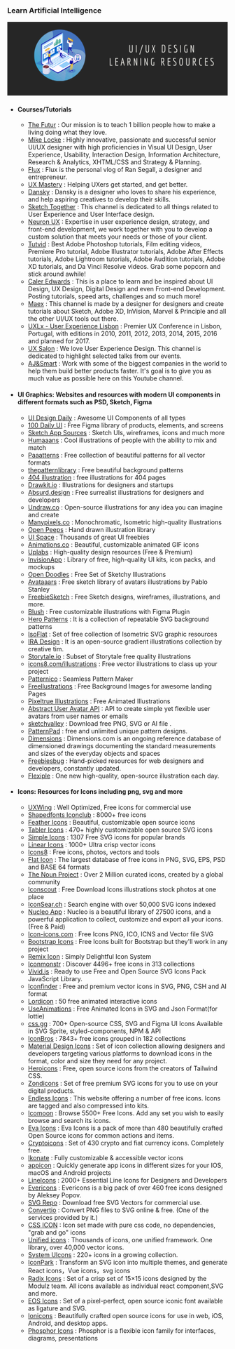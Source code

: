 ### Learn Artificial Intelligence

<div style="text-align:center">
    <img src="../assets/ui-ux.png" />
</div>

- #### Courses/Tutorials
  - [The Futur](https://www.youtube.com/user/TheSkoolRocks/videos) : Our mission is to teach 1 billion people how to make a living doing what they love.
  - [Mike Locke](https://www.youtube.com/user/mlwebco/videos) : Highly innovative, passionate and successful senior UI/UX designer with high proficiencies in Visual UI Design, User Experience, Usability, Interaction Design, Information Architecture, Research & Analytics, XHTML/CSS and Strategy & Planning.
  - [Flux](https://www.youtube.com/channel/UCN7dywl5wDxTu1RM3eJ_h9Q/videos) : Flux is the personal vlog of Ran Segall, a designer and entrepreneur.
  - [UX Mastery](https://www.youtube.com/user/uxmastery/videos) : Helping UXers get started, and get better. 
  - [Dansky](https://www.youtube.com/user/ForeverDansky/videos) : Dansky is a designer who loves to share his experience, and help aspiring creatives to develop their skills.
  - [Sketch Together](https://www.youtube.com/channel/UCZHkx_OyRXHb1D3XTqOidRw/videos) : This channel is dedicated to all things related to User Experience and User Interface design.
  - [Neuron UX](https://www.youtube.com/channel/UCHy67xvpFURfYodnzKRU3fA/videos) : Expertise in user experience design, strategy, and front-end development, we work together with you to develop a custom solution that meets your needs or those of your client.
  - [Tutvid](https://www.youtube.com/c/tutvid/videos) : Best Adobe Photoshop tutorials, Film editing videos, Premiere Pro tutorial, Adobe Illustrator tutorials, Adobe After Effects tutorials, Adobe Lightroom tutorials, Adobe Audition tutorials, Adobe XD tutorials, and Da Vinci Resolve videos. Grab some popcorn and stick around awhile!
  - [Caler Edwards](https://www.youtube.com/user/CalerEdwards/videos) :  This is a place to learn and be inspired about UI Design, UX Design, Digital Design and even Front-end Development. Posting tutorials, speed arts, challenges and so much more!
  - [Maex](https://www.youtube.com/c/SketchappTV/videos) : This channel is made by a designer for designers and create tutorials about Sketch, Adobe XD, InVision, Marvel & Principle and all the other UI/UX tools out there.
  - [UXLx - User Experience Lisbon](https://www.youtube.com/channel/UCvoEJgCYu1e6kvUvx7lN7kw) : Premier UX Conference in Lisbon, Portugal, with editions in 2010, 2011, 2012, 2013, 2014, 2015, 2016 and planned for 2017.
  - [UX Salon](https://www.youtube.com/c/UXSalon/videos) : We love User Experience Design. This channel is dedicated to highlight selected talks from our events.
  - [AJ&Smart](https://www.youtube.com/c/AJSmart/videos) : Work with some of the biggest companies in the world to help them build better products faster.  It's goal is to give you as much value as possible here on this Youtube channel.

- #### UI Graphics: Websites and resources with modern UI components in different formats such as PSD, Sketch, Figma
  - [UI Design Daily](https://uidesigndaily.com/) :  Awesome UI Components of all types 
  - [100 Daily UI](https://100dailyui.webflow.io/) : Free Figma library of products, elements, and screens
  - [Sketch App Sources](https://www.sketchappsources.com/) : Sketch UIs, wireframes, icons and much more     
  - [Humaaans](https://www.humaaans.com/) :  Cool illustrations of people with the ability to mix and match
  - [Paaatterns](https://products.ls.graphics/paaatterns/) : Free collection of beautiful patterns for all vector formats
  - [thepatternlibrary](http://thepatternlibrary.com/) : Free beautiful background patterns              
  - [404 illustration](https://error404.fun/) : free illustrations for 404  pages                        
  - [Drawkit.io](https://www.drawkit.io/) : Illustrations for designers and startups                     
  - [Absurd.design](https://absurd.design/) : Free surrealist illustrations for designers and developers 
  - [Undraw.co](https://undraw.co/) : Open-source illustrations for any idea you can imagine and create  
  - [Manypixels.co](https://www.manypixels.co/gallery/) : Monochromatic, Isometric high-quality illustrations
  - [Open Peeps](https://www.openpeeps.com/) : Hand drawn illustration library                            
  - [UI Space](https://uispace.net/) : Thousands of great UI freebies                                     
  - [Animations.co](http://animaticons.co/) : Beautiful, customizable animated GIF icons                   
  - [Uplabs](https://www.uplabs.com/) : High-quality design resources (Free & Premium)                     
  - [InvisionApp](https://www.invisionapp.com/inside-design/design-resources/) : Library of free, high-quality UI kits, icon packs, and mockups     
  - [Open Doodles](https://www.opendoodles.com/) : Free Set of Sketchy Illustrations                    
  - [Avataaars](https://avataaars.com/) : Free sketch library of avatars illustrations by Pablo Stanley   
  - [FreebieSketch](http://freebiesketch.com/) : Free Sketch designs, wireframes, illustrations, and more.
  - [Blush](https://blush.design/) : Free customizable illustrations with Figma Plugin                  
  - [Hero Patterns](http://www.heropatterns.com/) : It is a collection of repeatable SVG background patterns   
  - [IsoFlat](https://isoflat.com/) : Set of free collection of Isometric SVG graphic resources               
  - [IRA Design](https://iradesign.io/) : It is an open-source gradient illustrations collection by creative tim.
  - [Storytale.io](https://storytale.io/freebies/) : Subset of Storytale free quality illustrations 
  - [icons8.com/illustrations](https://icons8.com/illustrations) : Free vector illustrations to class up your project 
  - [Patternico](https://patternico.com) : Seamless Pattern Maker 
  - [Freellustrations](https://freellustrations.com/) : Free Background Images for awesome landing Pages 
  - [Pixeltrue Illustrations](https://www.pixeltrue.com/illustrations) : Free Animated Illustrations 
  - [Abstract User Avatar API](https://www.abstractapi.com/user-avatar-api) : API to create simple yet flexible user avatars from user names or emails 
  - [sketchvalley](https://sketchvalley.com/) : Download free PNG, SVG or AI file . 
  - [PatternPad](https://patternpad.com/) : free and unlimited unique pattern designs. 
  - [Dimensions](https://www.dimensions.com/) : Dimensions.com is an ongoing reference database of dimensioned drawings documenting the standard measurements and sizes of the everyday objects and spaces
  - [Freebiesbug](https://freebiesbug.com/) : Hand-picked resources for web designers and developers, constantly updated.
  - [Flexiple](https://2.flexiple.com/scale/all-illustrations) : One new high-quality, open-source illustration each day. 

- #### Icons: Resources for Icons including png, svg and more

  - [UXWing](https://uxwing.com/) : Well Optimized, Free icons for commercial use 
  - [Shapedfonts Iconclub](https://shapedfonts.com/iconclub/) : 8000+ free icons 
  - [Feather Icons](https://feathericons.com/) : Beautiful, customizable open source icons 
  - [Tabler Icons](https://tablericons.com/) : 470+ highly customizable open source SVG icons 
  - [Simple Icons](https://simpleicons.org/) : 1307 Free SVG icons for popular brands 
  - [Linear Icons](https://linearicons.com/free) : 1000+ Ultra crisp vector icons 
  - [Icons8](https://icons8.com/) : Free icons, photos, vectors and tools 
  - [Flat Icon](https://www.flaticon.com/) : The largest database of free icons in PNG, SVG, EPS, PSD and BASE 64 formats  
  - [The Noun Project](https://thenounproject.com/) : Over 2 Million curated icons, created by a global community 
  - [Iconscout](https://iconscout.com/) : Free Download Icons illustrations stock photos at one place  
  - [IconSear.ch](https://iconsear.ch/search.html) : Search engine with over 50,000 SVG icons indexed 
  - [Nucleo App](https://nucleoapp.com/) : Nucleo is a beautiful library of 27500 icons, and a powerful application to collect, customize and export all your icons. (Free & Paid) 
  - [Icon-icons.com](https://icon-icons.com/) : Free Icons PNG, ICO, ICNS and Vector file SVG 
  - [Bootstrap Icons](https://icons.getbootstrap.com/) : Free Icons built for Bootstrap but they'll work in any project  
  - [Remix Icon](https://remixicon.com/) : Simply Delightful Icon System 
  - [Iconmonstr](https://iconmonstr.com/) : Discover 4496+ free icons in 313 collections 
  - [Vivid.js](https://webkul.github.io/vivid/) : Ready to use Free and Open Source SVG Icons Pack JavaScript Library. 
  - [Iconfinder](https://www.iconfinder.com/) : Free and premium vector icons in SVG, PNG, CSH and AI format  
  - [Lordicon](https://lordicon.com/free-icons) : 50 free animated interactive icons 
  - [UseAnimations](https://useanimations.com/) : Free Animated Icons in SVG and Json Format(for lottie)  
  - [css.gg](https://css.gg/) : 700+ Open-source CSS, SVG and Figma UI Icons Available in SVG Sprite, styled-components, NPM & API 
  - [IconBros](https://www.iconbros.com) : 7843+ free icons grouped in 182 collections 
  - [Material Design Icons](https://materialdesignicons.com/) : Set of icon collection allowing designers and developers targeting various platforms to download icons in the format, color and size they need for any project. 
  - [Heroicons](https://heroicons.dev/) : Free, open source icons from the creators of Tailwind CSS. 
  - [Zondicons](https://www.zondicons.com/icons.html) : Set of free premium SVG icons for you to use on your digital products. 
  - [Endless Icons](http://endlessicons.com/) : This website offering a number of free icons. Icons are tagged and also compressed into kits. 
  - [Icomoon](https://icomoon.io/app/) : Browse 5500+ Free Icons. Add any set you wish to easily browse and search its icons. 
  - [Eva Icons](https://akveo.github.io/eva-icons/#/) : Eva Icons is a pack of more than 480 beautifully crafted Open Source icons for common actions and items.
  - [Cryptoicons](http://cryptoicons.co/) : Set of 430 crypto and fiat currency icons. Completely free. 
  - [Ikonate](https://ikonate.com/) : Fully customizable & accessible vector icons 
  - [appicon](https://appicon.co/) : Quickly generate app icons in different sizes for your IOS, macOS and Android projects
  - [LineIcons](https://lineicons.com) : 2000+ Essential Line Icons for Designers and Developers 
  - [Evericons](https://www.figma.com/resources/assets/evericons-for-figma/) : Evericons is a big pack of over 460 free icons designed by Aleksey Popov. 
  - [SVG Repo](https://www.svgrepo.com/) : Download free SVG Vectors for commercial use. 
  - [Convertio](https://convertio.co/png-svg/) : Convert PNG files to SVG online & free. (One of the services provided by it.) 
  - [CSS ICON](https://cssicon.space/) : Icon set made with pure css code, no dependencies, "grab and go" icons 
  - [Unified icons](https://iconify.design/) : Thousands of icons, one unified framework. One library, over 40,000 vector icons. 
  - [System UIcons](https://systemuicons.com/) : 220+ icons in a growing collection. 
  - [IconPark](https://github.com/bytedance/IconPark) : Transform an SVG icon into multiple themes, and generate React icons，Vue icons，svg icons 
  - [Radix Icons](https://icons.modulz.app/) : Set of a crisp set of 15×15 icons designed by the Modulz team. All icons available as individual react component,SVG and more. 
  - [EOS Icons](https://icons.eosdesignsystem.com/) : Set of a pixel-perfect, open source iconic font available as ligature and SVG. 
  - [Ionicons](https://ionicons.com) : Beautifully crafted open source icons for use in web, iOS, Android, and desktop apps. 
  - [Phosphor Icons](https://phosphoricons.com) : Phosphor is a flexible icon family for interfaces, diagrams, presentations

